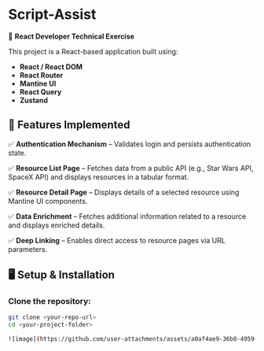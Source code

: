 # Script-Assist  

🚀 **React Developer Technical Exercise**  

This project is a React-based application built using:  

- **React / React DOM**  
- **React Router**  
- **Mantine UI**  
- **React Query**  
- **Zustand**  

## 📜 Features Implemented  

✅ **Authentication Mechanism** – Validates login and persists authentication state.  

✅ **Resource List Page** – Fetches data from a public API (e.g., Star Wars API, SpaceX API) and displays resources in a tabular format.  

✅ **Resource Detail Page** – Displays details of a selected resource using Mantine UI components.  

✅ **Data Enrichment** – Fetches additional information related to a resource and displays enriched details.  

✅ **Deep Linking** – Enables direct access to resource pages via URL parameters.  

## 🖥️ Setup & Installation  

### Clone the repository:  
```sh
git clone <your-repo-url>
cd <your-project-folder>

![image](https://github.com/user-attachments/assets/a0af4ae9-36b0-4959-aa06-f0cef6e453f7)

